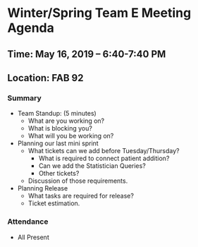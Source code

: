# Winter/Spring Team E Meeting Agenda
## Time: May 16, 2019 – 6:40-7:40 PM
## Location: FAB 92

### Summary

* Team Standup: (5 minutes)
  * What are you working on?
  * What is blocking you?
  * What will you be working on?
* Planning our last mini sprint
    * What tickets can we add before Tuesday/Thursday?
        * What is required to connect patient addition?
        * Can we add the Statistician Queries?
        * Other tickets?
    * Discussion of those requirements.
* Planning Release
    * What tasks are required for release?
    * Ticket estimation.


### Attendance

* All Present